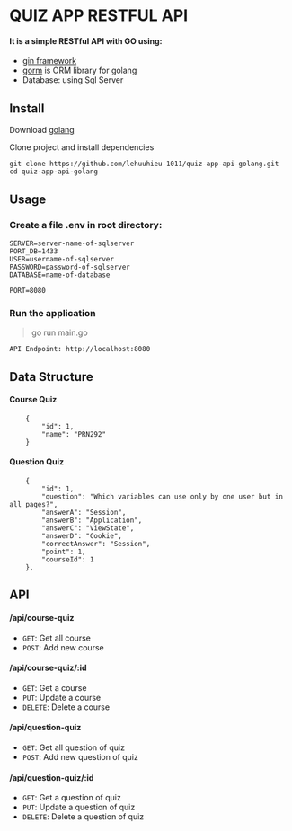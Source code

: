 # QUIZ APP RESTFUL API

#### It is a simple RESTful API with GO using:
- [gin framework](https://github.com/gin-gonic/gin)
- [gorm](https://gorm.io/) is ORM library for golang
- Database: using Sql Server


## Install
Download [golang](https://golang.org/)

Clone project and install dependencies
```
git clone https://github.com/lehuuhieu-1011/quiz-app-api-golang.git
cd quiz-app-api-golang
```

## Usage

### Create a file .env in root directory:
```
SERVER=server-name-of-sqlserver
PORT_DB=1433
USER=username-of-sqlserver
PASSWORD=password-of-sqlserver
DATABASE=name-of-database

PORT=8080
```

### Run the application
> go run main.go

`API Endpoint: http://localhost:8080`
 
## Data Structure

#### Course Quiz
```
    {
        "id": 1,
        "name": "PRN292"
    }
```

#### Question Quiz
```
    {
        "id": 1,
        "question": "Which variables can use only by one user but in all pages?",
        "answerA": "Session",
        "answerB": "Application",
        "answerC": "ViewState",
        "answerD": "Cookie",
        "correctAnswer": "Session",
        "point": 1,
        "courseId": 1
    },
```

## API

#### /api/course-quiz
- `GET`: Get all course
- `POST`: Add new course
#### /api/course-quiz/:id
- `GET`: Get a course
- `PUT`: Update a course
- `DELETE`: Delete a course

#### /api/question-quiz
- `GET`: Get all question of quiz
- `POST`: Add new question of quiz
#### /api/question-quiz/:id
- `GET`: Get a question of quiz
- `PUT`: Update a question of quiz
- `DELETE`: Delete a question of quiz